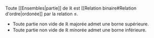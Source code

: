 Toute [[Ensembles|partie]] de $\mathbb{R}$ est [[Relation binaire#Relation d'ordre|ordonée]] par la relation $\le$.
- Toute partie non vide de $\mathbb{R}$ majorée admet une borne supérieure.
- Toute partie non vide de $\mathbb{R}$ minorée admet une borne inférieure.
